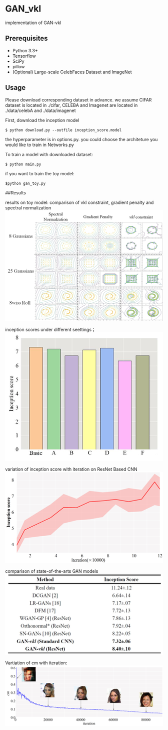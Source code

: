 # GAN_vkl
implementation of GAN-vkl

## Prerequisites

- Python 3.3+
- Tensorflow
- SciPy
- pillow
- (Optional) Large-scale CelebFaces Dataset and ImageNet



## Usage
Please download corresponding dataset in advance.
we assume CIFAR dataset is located in ./cifar, CELEBA and Imagenet are located in ./data/celebA and ./data/imagenet

First, download the inception model

    $ python download.py --outfile inception_score.model
    
the hyperparameter is in options.py. 
you could  choose the architeture you would like to train in Networks.py

To train a model with downloaded dataset:

    $ python main.py
    
if you want to train the toy model:

    $python gan_toy.py
    
 ##Results
 
 results on toy model:
 comparison of vkl constraint, gradient penalty and spectral normalization
 ![result1](images/Fig.1.jpg)

inception scores under different seettings；
 ![result2](images/Fig.5.jpg)
 
 variation of inception score with iteration on ResNet Based CNN
 ![result3](images/Fig.7.jpg)
 
 comparison of state-of-the-arts GAN models
  ![result4](images/Table.1.jpg)
  
  Vartiation of cm with iteration:
  ![result5](images/Fig.6.jpg)
 
 
    

  


